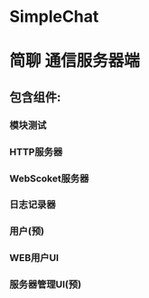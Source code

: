 # SimpleChat
<h1>简聊 通信服务器端</h1>

<h2>包含组件:</h2>
<h3>模块测试</h3>
<h3>HTTP服务器</h3>
<h3>WebScoket服务器</h3>
<h3>日志记录器</h3>
<h3>用户(预)</h3>
<h3>WEB用户UI</h3>
<h3>服务器管理UI(预)</h3>
